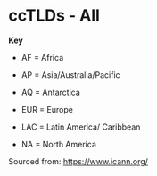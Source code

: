 # ccTLDs - All

**Key**

- AF = Africa

- AP = Asia/Australia/Pacific
- AQ = Antarctica
- EUR = Europe
- LAC = Latin America/ Caribbean
- NA = North America



Sourced from:
https://www.icann.org/